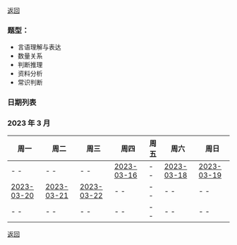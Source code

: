 [返回](../../index.md)

### 题型：

- 言语理解与表达
- 数量关系
- 判断推理
- 资料分析
- 常识判断

### 日期列表

### 2023 年 3 月

| 周一                             | 周二                             | 周三                             | 周四                             | 周五 | 周六                             | 周日                             |
| -------------------------------- | -------------------------------- | -------------------------------- | -------------------------------- | ---- | -------------------------------- | -------------------------------- |
| - -                              | - -                              | - -                              | [2023-03-16](./m1/2023-03-16.md) | - -  | [2023-03-18](./m1/2023-03-18.md) | [2023-03-19](./m1/2023-03-19.md) |
| [2023-03-20](./m1/2023-03-20.md) | [2023-03-21](./m1/2023-03-21.md) | [2023-03-22](./m1/2023-03-22.md) | - -                              | - -  | - -                              | - -                              |
| - -                              | - -                              | - -                              | - -                              | - -  | - -                              | - -                              |

[返回](../../index.md)
